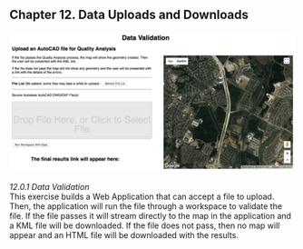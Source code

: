 Chapter 12. Data Uploads and Downloads
-------------------------------------

![](./Images/12.0.1.DataValidation.png)

*12.0.1 Data Validation*
<br>
This exercise builds a Web Application that can accept a file to upload. Then, the application will run the file through a workspace to validate the file. If the file passes it will stream directly to the map in the application and a KML file will be downloaded. If the file does not pass, then no map will appear and an HTML file will be downloaded with the results.  
